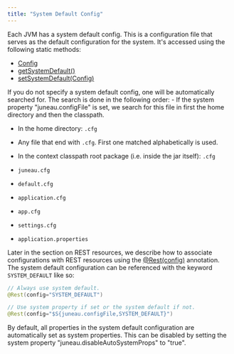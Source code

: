 ```yaml
---
title: "System Default Config"
---
```


Each JVM has a system default config.
This is a configuration file that serves as the default configuration for the system.
It's accessed using the following static methods:
- [Config](../apidocs/org/apache/juneau/config/Config.html)
- [getSystemDefault()](../apidocs/org/apache/juneau/config/Config.html#getSystemDefault())
- [setSystemDefault(Config)](../apidocs/org/apache/juneau/config/Config.html#setSystemDefault(Config))

If you do not specify a system default config, one will be automatically searched for.
The search is done in the following order: - If the system property "juneau.configFile" is set, we search for this file in first the home directory and then the classpath.
- In the home directory: `.cfg`
- Any file that end with `.cfg`.  First one matched alphabetically is used.

- In the context classpath root package (i.e.
inside the jar itself): `.cfg`
- `juneau.cfg`
- `default.cfg`
- `application.cfg`
- `app.cfg`
- `settings.cfg`
- `application.properties`

Later in the section on REST resources, we describe how to associate configurations with REST resources using the [@Rest(config)](../apidocs/org/apache/juneau/rest/annotation/Rest.html#config()) annotation.
The system default configuration can be referenced with the keyword `SYSTEM_DEFAULT` like so:

```java
// Always use system default.
@Rest(config="SYSTEM_DEFAULT")

// Use system property if set or the system default if not.
@Rest(config="$S{juneau.configFile,SYSTEM_DEFAULT}")
```


By default, all properties in the system default configuration are automatically set as system properties.
This can be disabled by setting the system property "juneau.disableAutoSystemProps" to "true".

